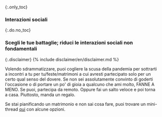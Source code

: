 {:.only_toc}
### Interazioni sociali

{:.do.no_toc}
### Scegli le tue battaglie; riduci le interazioni sociali non fondamentali

{:.disclaimer}
{% include disclaimer/en/disclaimer.md %}


Volendo sdrammatizzare, puoi cogliere la scusa della pandemia per sottrarti a incontri a tu per tu/feste/matrimoni a cui avresti partecipato solo per un certo qual senso del dovere. Se non sei assolutamente convinto di goderti l'occasione o di portare un po' di gioia a qualcuno che ami molto, FANNE A MENO.
Se puoi, partecipa da remoto. Oppure fai un salto veloce e poi torna a casa. Piuttosto, manda un regalo.

Se stai pianificando un matrimonio e non sai cosa fare, puoi trovare un mini-thread [qui](https://twitter.com/figgyjam/status/1236997165626478593) con alcune opzioni.
